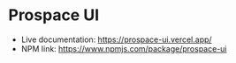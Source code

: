# Prospace UI

- Live documentation: https://prospace-ui.vercel.app/
- NPM link: https://www.npmjs.com/package/prospace-ui
